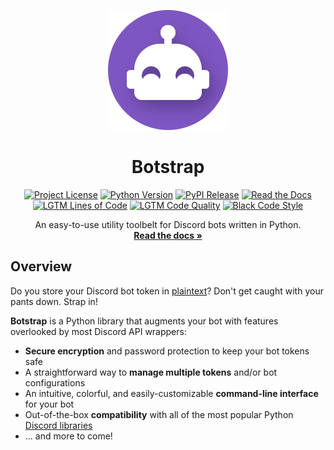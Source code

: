 <div align="center">

[![Botstrap Logo](https://raw.githubusercontent.com/nuztalgia/botstrap/main/docs/images/logo-192.png)](https://botstrap.readthedocs.io)

# Botstrap

[![Project License](https://img.shields.io/github/license/nuztalgia/botstrap?color=7e56c2)](LICENSE)
[![Python Version](https://img.shields.io/pypi/pyversions/botstrap)](pyproject.toml)
[![PyPI Release](https://img.shields.io/pypi/v/botstrap)](https://pypi.org/project/botstrap/)
[![Read the Docs](https://img.shields.io/readthedocs/botstrap)](https://botstrap.readthedocs.io)
<br>
[![LGTM Lines of Code](https://badgen.net/lgtm/lines/g/nuztalgia/botstrap/python?label=lines%20of%20code&color=33aadd)](https://lgtm.com/projects/g/nuztalgia/botstrap/latest/files/botstrap/)
[![LGTM Code Quality](https://img.shields.io/lgtm/grade/python/github/nuztalgia/botstrap?label=code%20quality)](https://lgtm.com/projects/g/nuztalgia/botstrap/context:python)
[![Black Code Style](https://img.shields.io/badge/code%20style-black-000000)](https://github.com/psf/black)

An easy-to-use utility toolbelt for Discord bots written in Python.<br>
[**Read the docs »**](https://botstrap.readthedocs.io)

</div>

## Overview

Do you store your Discord bot token in
[plaintext](https://en.wikipedia.org/wiki/Plaintext)? Don't get caught with your pants
down. Strap in!

**Botstrap** is a Python library that augments your bot with features overlooked by most
Discord API wrappers:

- **Secure encryption** and password protection to keep your bot tokens safe
- A straightforward way to **manage multiple tokens** and/or bot configurations
- An intuitive, colorful, and easily-customizable **command-line interface** for your
  bot
- Out-of-the-box **compatibility** with all of the most popular Python
  [Discord libraries](https://discord.com/developers/docs/topics/community-resources#libraries)
- ... and more to come!
